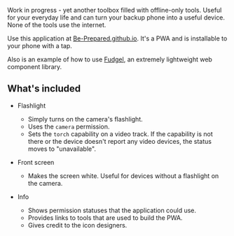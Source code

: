 Work in progress - yet another toolbox filled with offline-only tools. Useful for your everyday life and can turn your backup phone into a useful device. None of the tools use the internet.

Use this application at [Be-Prepared.github.io](https://be-prepared.github.io). It's a PWA and is installable to your phone with a tap.

Also is an example of how to use [Fudgel](https://github.com/fidian/fudgel), an extremely lightweight web component library.

## What's included

* Flashlight
    * Simply turns on the camera's flashlight.
    * Uses the `camera` permission.
    * Sets the `torch` capability on a video track. If the capability is not there or the device doesn't report any video devices, the status moves to "unavailable".

* Front screen
    * Makes the screen white. Useful for devices without a flashlight on the camera.

* Info
    * Shows permission statuses that the application could use.
    * Provides links to tools that are used to build the PWA.
    * Gives credit to the icon designers.

